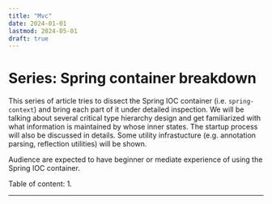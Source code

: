```yaml
---
title: "Mvc"
date: 2024-01-01
lastmod: 2024-05-01
draft: true
---
```



Series: Spring container breakdown
=============

This series of article tries to dissect the Spring IOC container (i.e. `spring-context`) and bring each part of it under detailed inspection. We will be talking about several critical type hierarchy design and get familiarized with what information is maintained by whose inner states. The startup process will also be discussed in details. Some utility infrastucture (e.g. annotation parsing, reflection utilities) will be shown.

Audience are expected to have beginner or mediate experience of using the Spring IOC container.

Table of content:
1. 

---
